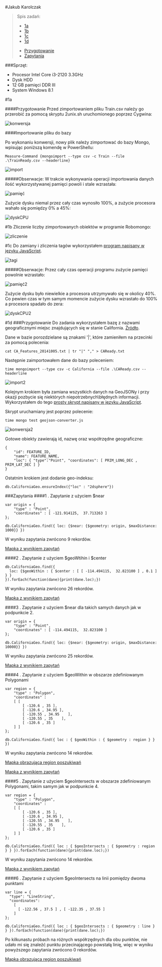 #Jakub Karolczak

> Spis zadań:
> * [1a](#1a)
> * [1b](#1b)
> * [1c](#1c)
> * [1d](#1d)
>  - [Przygotowanie](#przygotowanie-1)
>  - [Zapytania](#zapytania)

###Sprzęt:
* Procesor Intel Core i3-2120 3.3GHz
* Dysk HDD
* 12 GB pamięci DDR III
* System Windows 8.1

#1a

####Przygotowanie
Przed zimportowaniem pliku Train.csv należy go przerobić za pomocą skryptu 2unix.sh uruchomionego poprzez Cygwina:

![konwersja](http://i.imgur.com/kBUl4oI.png)

####Importowanie pliku do bazy

Po wykonaniu konwersji, nowy plik należy zimportować do bazy Mongo, wpisując poniższą komendę w PowerShellu:

```Measure-Command {mongoimport --type csv -c Train --file .\TrainReady.csv --headerline}```

![import](http://i.imgur.com/uxscsgf.png)

#####Obserwacje:
W trakcie wykonywania operacji importowania danych ilość wykorzystywanej pamięci powoli i stale wzrastała:

![pamięć](http://i.imgur.com/7wlBKDK.png)

Zużycie dysku niemal przez cały czas wynosiło 100%, a zużycie procesora wahało się pomiędzy 0% a 45%:

![dyskCPU](http://i.imgur.com/aHgnFhd.png)

#1b
Zliczenie liczby zimportowanych obiektów w programie Robomongo:

![zliczenie](http://i.imgur.com/X838ehR.png)

#1c
Do zamiany i zliczenia tagów wykorzystałem [program napisany w języku JavaScript](https://github.com/Taureli/NoSQL1/blob/master/1c/tags.js).

![tagi](http://i.imgur.com/94szLaX.png)

#####Obserwacje:
Przez cały czas operacji programu zużycie pamięci powolnie wzrastało:

![pamięć2](http://i.imgur.com/xMBq535.png)

Zużycie dysku było niewielkie a procesora utrzymywało się w okolicy 40%. Co pewien czas w tym samym momencie zużycie dysku wzrastało do 100% a procesora spadało do zera:

![dyskCPU2](http://i.imgur.com/Ao41fLh.png)

#1d
###Przygotowanie
Do zadania wykorzystałem bazę z nazwami geograficznymi miejsc znajdujących się w stanie California. [Źródło](http://geonames.usgs.gov/domestic/download_data.htm).

Dane w bazie porozdzielane są znakami '|', które zamieniłem na przecinki za pomocą polecenia:

```cat CA_Features_20141005.txt | tr "|" "," > CAReady.txt```

Następnie zaimportowałem dane do bazy poleceniem:

```time mongoimport --type csv -c California --file .\CAReady.csv --headerline```

![import2](http://i.imgur.com/c50mNUp.png)

Kolejnym krokiem była zamiana wszystkich danych na GeoJSONy i przy okazji pozbycie się niektórych niepotrzebnych\błędnych informacji. Wykorzystałem do tego [prosty skrypt napisany w języku JavaScript](https://github.com/Taureli/NoSQL1/blob/master/1d/geojson-convert.js).

Skrypt uruchamiany jest poprzez polecenie:

```time mongo test geojson-converter.js```

![konwersja2](http://i.imgur.com/wcnPRs9.png)

Gotowe obiekty zawierają id, nazwę oraz współrzędne geograficzne:

```
{
    "id": FEATURE_ID,
    "name": FEATURE_NAME,
    "loc": { "type":"Point", "coordinates": [ PRIM_LONG_DEC , PRIM_LAT_DEC ] }
}
```

Ostatnim krokiem jest dodanie geo-indeksu:

```db.CaliforniaGeo.ensureIndex({"loc" : "2dsphere"})```

###Zapytania
####1 . Zapytanie z użyciem $near

```
var origin = { 
    "type" : "Point", 
    "coordinates" : [ -121.914125,  37.713263 ] 
};

db.CaliforniaGeo.find({ loc: {$near: {$geometry: origin, $maxDistance: 1000}} })
```

W wyniku zapytania zwrócono 9 rekordów.

[Mapka z wynikiem zapytań](https://github.com/Taureli/NoSQL1/blob/master/Zadanie1/1d/geojsons/1near.geojson)

####2 . Zapytanie z użyciem $geoWtihin i $center

```
db.CaliforniaGeo.find({
  loc: {$geoWithin : { $center : [ [ -114.494115,  32.823100 ] , 0.1 ] } } 
}).forEach(function(dane){print(dane.loc);})
```

W wyniku zapytania zwrócono 26 rekordów.

[Mapka z wynikiem zapytań](https://github.com/Taureli/NoSQL1/blob/master/Zadanie1/1d/geojsons/2geowithin.geojson)

####3 . Zapytanie z użyciem $near dla takich samych danych jak w podpunkcie 2.

```
var origin = { 
    "type" : "Point", 
    "coordinates" : [ -114.494115,  32.823100 ] 
};

db.CaliforniaGeo.find({ loc: {$near: {$geometry: origin, $maxDistance: 10000}} })
```

W wyniku zapytania zwrócono 25 rekordów.

[Mapka z wynikiem zapytań](https://github.com/Taureli/NoSQL1/blob/master/Zadanie1/1d/geojsons/3near.geojson)

####4 . Zapytanie z użyciem $geoWithin w obszarze zdefiniowanym Polygonami

```
var region = { 
    "type" : "Polygon", 
    "coordinates" : 
    [ [ 
        [ -120.6 , 35 ], 
        [ -120.6 , 34.95 ], 
        [ -120.55 , 34.95    ], 
        [ -120.55 , 35    ], 
        [ -120.6 , 35 ] 
    ] ]
};

db.CaliforniaGeo.find({ loc : { $geoWithin : { $geometry : region } } })
```

W wyniku zapytania zwrócono 14 rekordów.

[Mapka obrazująca region poszukiwań](https://github.com/Taureli/NoSQL1/blob/master/Zadanie1/1d/geojsons/4region.geojson)

[Mapka z wynikiem zapytań](https://github.com/Taureli/NoSQL1/blob/master/Zadanie1/1d/geojsons/4geowithin.geojson)

####5 . Zapytanie z użyciem $geoIntersects w obszarze zdefiniowanym Polygonami, takim samym jak w podpunkcie 4.

```
var region = { 
    "type" : "Polygon", 
    "coordinates" : 
    [ [ 
        [ -120.6 , 35 ], 
        [ -120.6 , 34.95 ], 
        [ -120.55 , 34.95    ], 
        [ -120.55 , 35    ], 
        [ -120.6 , 35 ] 
    ] ]
};

db.CaliforniaGeo.find({ loc : { $geoIntersects : { $geometry : region } } }).forEach(function(dane){print(dane.loc);})
```

W wyniku zapytania zwrócono 14 rekordów.

[Mapka z wynikiem zapytań](https://github.com/Taureli/NoSQL1/blob/master/Zadanie1/1d/geojsons/5geointersects.geojson)

####6 . Zapytanie z użyciem $geoIntersects na linii pomiędzy dwoma punktami

```
var line = { 
  "type": "LineString", 
  "coordinates": 
    [
      [ -122.56 , 37.5 ] , [ -122.35 , 37.55 ]
    ]
};

db.CaliforniaGeo.find({ loc : { $geoIntersects : { $geometry : line } } }).forEach(function(dane){print(dane.loc);})
```

Po kilkunastu próbach na różnych współrzędnych dla obu punktów, nie udało mi się znaleźć punktu przecinającego powstałą linię, więc w wyniku powyższego zapytania zwrócono 0 rekordów.

[Mapka obrazująca region poszukiwań](https://github.com/Taureli/NoSQL1/blob/master/Zadanie1/1d/geojsons/6line.geojson)
